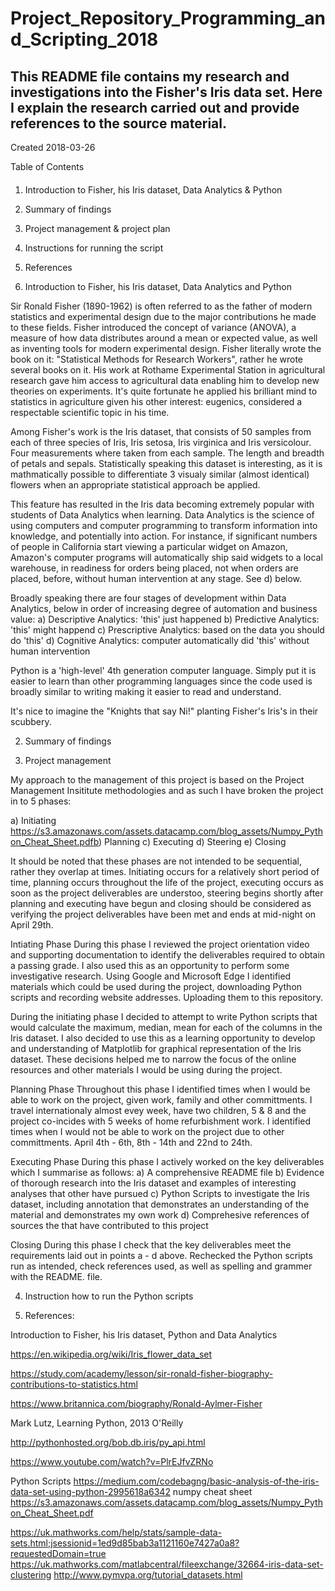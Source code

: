 # Project_Repository_Programming_and_Scripting_2018
## This README file contains my research and investigations into the Fisher's Iris data set. Here I explain the research carried out and provide references to the source material. 


Created 2018-03-26


Table of Contents
####
1. Introduction to Fisher, his Iris dataset, Data Analytics & Python
2. Summary of findings
3. Project management & project plan
4. Instructions for running the script
5. References


1. Introduction to Fisher, his Iris dataset, Data Analytics and Python 

Sir Ronald Fisher (1890-1962) is often referred to as the father of modern statistics and experimental design due to the major contributions he made to these fields. Fisher introduced the concept of variance (ANOVA), a measure of how data distributes around a mean or expected value, as well as inventing tools for modern experimental design. Fisher literally wrote the book on it: "Statistical Methods for Research Workers", rather he wrote several books on it. His work at Rothame Experimental Station in agricultural research gave him access to agricultural data enabling him to develop new theories on experiments. It's quite fortunate he applied his brilliant mind to statistics in agriculture given his other interest: eugenics, considered a respectable scientific topic in his time. 

Among Fisher's work is the Iris dataset, that consists of 50 samples from each of three species of Iris, Iris setosa, Iris virginica and Iris versicolour. Four measurements where taken from each sample. The length and breadth of petals and sepals. Statistically speaking this dataset is interesting, as it is mathmatically possible to differentiate 3 visualy similar 
(almost identical) flowers when an appropriate statistical approach be applied.

This feature has resulted in the Iris data becoming extremely popular with students of Data Analytics when learning. Data Analytics is the science of using computers and computer programming to transform information into knowledge, and potentially into action. For instance, if significant numbers of people in California start viewing a particular widget on Amazon, Amazon's computer programs will automatically ship said widgets to a local warehouse, in readiness for orders being placed, not when orders are placed, before, without human intervention at any stage. See d) below. 


Broadly speaking there are four stages of development within Data Analytics, below in order of increasing degree of automation and business value:
 a) Descriptive Analytics: 'this' just happened
 b) Predictive Analytics: 'this' might happend
 c) Prescriptive Analytics: based on the data you should do 'this'
 d) Cognitive Analytics: computer automatically did 'this' without human intervention

Python is a 'high-level' 4th generation computer language. Simply put it is easier to learn than other programming languages since the code used is broadly similar to writing making it easier to read and understand. 

It's nice to imagine the "Knights that say Ni!" planting Fisher's Iris's in their scubbery. 

2. Summary of findings

3. Project management

My approach to the management of this project is based on the Project Management Insititute methodologies and as such I have broken the project in to 5 phases:


a) Initiating
https://s3.amazonaws.com/assets.datacamp.com/blog_assets/Numpy_Python_Cheat_Sheet.pdfb) Planning
c) Executing
d) Steering
e) Closing

It should be noted that these phases are not intended to be sequential, rather they overlap at times. Initiating occurs for a relatively short period of time, planning occurs throughout the life of the project, executing occurs as soon as the project deliverables are understoo, steering begins shortly after planning and executing have begun and closing should be considered as verifying the project deliverables have been met and ends at mid-night on April 29th. 

Intiating Phase
During this phase I reviewed the project orientation video and supporting documentation to identify the deliverables required to obtain a passing grade. I also used this as an opportunity to perform some investigative research. Using Google and Microsoft Edge I identified materials which could be used during the project, downloading Python scripts and recording website addresses. Uploading them to this repository. 

During the initiating phase I decided to attempt to write Python scripts that would calculate the maximum, median, mean for each of the columns in the Iris dataset. I also decided to use this as a learning opportunity to develop and understanding of Matplotlib for graphical representation of the Iris dataset. These decisions helped me to narrow the focus of the online resources and other materials I would be using during the project. 

Planning Phase
Throughout this phase I identified times when I would be able to work on the project, given work, family and other committments. I travel internationaly almost evey week, have two children, 5 & 8 and the project co-incides with 5 weeks of home refurbishment work. I identified times when I would not be able to work on the project due to other committments. April 4th - 6th, 8th - 14th and 22nd to 24th.

Executing Phase
During this phase I actively worked on the key deliverables which I summarise as follows:
a) A comprehensive README file
b) Evidence of thorough research into the Iris dataset and examples of interesting analyses that other have pursued
c) Python Scripts to investigate the Iris dataset, including annotation that demonstrates an understanding of the material and demonstrates my own work
d) Comprehesive references of sources the that have contributed to this project

Closing
During this phase I check that the key deliverables meet the requirements laid out in points a - d above. Rechecked the Python scripts run as intended, check references used, as well as spelling and grammer with the README. file. 


4. Instruction how to run the Python scripts

5. References:

Introduction to Fisher, his Iris dataset, Python and Data Analytics

https://en.wikipedia.org/wiki/Iris_flower_data_set

https://study.com/academy/lesson/sir-ronald-fisher-biography-contributions-to-statistics.html

https://www.britannica.com/biography/Ronald-Aylmer-Fisher

Mark Lutz, Learning Python, 2013 O'Reilly

http://pythonhosted.org/bob.db.iris/py_api.html

https://www.youtube.com/watch?v=PlrEJfvZRNo

Python Scripts
https://medium.com/codebagng/basic-analysis-of-the-iris-data-set-using-python-2995618a6342
numpy cheat sheet
https://s3.amazonaws.com/assets.datacamp.com/blog_assets/Numpy_Python_Cheat_Sheet.pdf



https://uk.mathworks.com/help/stats/sample-data-sets.html;jsessionid=1ed9d85bab3a1121160e7427a0a8?requestedDomain=true
https://uk.mathworks.com/matlabcentral/fileexchange/32664-iris-data-set-clustering
http://www.pymvpa.org/tutorial_datasets.html

